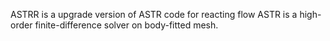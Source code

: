 ASTRR is a upgrade version of ASTR code for reacting flow
ASTR is a high-order finite-difference solver on body-fitted mesh.


